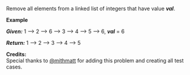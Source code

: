 
Remove all elements from a linked list of integers that have value ***val***.


**Example**<br>
***Given:*** 1 --> 2 --> 6 --> 3 --> 4 --> 5 --> 6,  ***val*** = 6<br>
***Return:*** 1 --> 2 --> 3 --> 4 --> 5


**Credits:**<br />Special thanks to [@mithmatt](https://leetcode.com/discuss/user/mithmatt) for adding this problem and creating all test cases.
